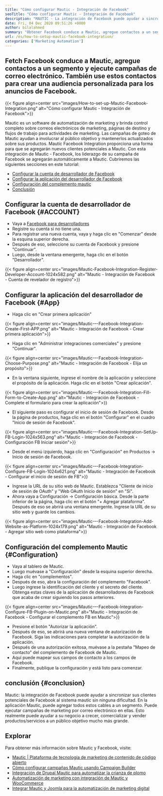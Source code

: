 ```yaml
---
title: "Cómo configurar Mautic - Integración de Facebook" 
seoTitle: "Cómo configurar Mautic - Integración de Facebook" 
description: "MAUTIC - La integración de Facebook puede ayudar a sincronizar sus clientes potenciales de Facebook al sistema mautic sin ninguna dificultad y luego usarlos en campañas de marketing." 
date: Fri, 04 Dec 2020 09:51:26 +0000
author: bilalahmed
summary: "Obtener Facebook conduce a Mautic, agregue contactos a un segmento y ejecute campañas de correo electrónico. También use estos contactos para crear una audiencia personalizada para los anuncios de Facebook." 
url: /es/how-to-setup-mautic-facebook-integration/
categories: ['Marketing Automation']
---
```


## Fetch Facebook conduce a Mautic, agregue contactos a un segmento y ejecute campañas de correo electrónico. También use estos contactos para crear una audiencia personalizada para los anuncios de Facebook.

{{< figure align=center src="images/How-to-set-up-Mautic-Facebook-Integration.png" alt="Cómo configurar Mautic - Integración de Facebook">}}

Mautic es un software de automatización de marketing y brinda control completo sobre correos electrónicos de marketing, páginas de destino y flujos de trabajo para actividades de marketing. Las campañas de goteo de Mautic ayudan a involucrar al público objetivo y mantenerlos actualizados sobre sus productos. Mautic Facebook Integration proporciona una forma para que se agregarán nuevos clientes potenciales a Mautic. Con esta integración de Mautic - Facebook, los liderazgo de su campaña de Facebook se agregarán automáticamente a Mautic.
Cubriremos las siguientes secciones en este tutorial:
  * [Configurar la cuenta de desarrollador de Facebook][1]
  * [Configurar la aplicación del desarrollador de Facebook][2]
  * [Configuración del complemento mautic][3]
  * [Conclusión][4]

## Configurar la cuenta de desarrollador de Facebook {#ACCOUNT}
  * Vaya a [Facebook para desarrolladores][5]
  * Registre su cuenta si no tiene una.
  * Para registrar una nueva cuenta, vaya y haga clic en "Comenzar" desde la esquina superior derecha.
  * Después de eso, seleccione su cuenta de Facebook y presione "Continuar".
  * Luego, desde la ventana emergente, haga clic en el botón "Desarrollador".

{{< figure align=center src="images/Mautic-Facebook-Integration-Register-Developer-Account-1024x582.png" alt="Mautic - Integración de Facebook - Cuenta de revelador de registro">}}


## Configurar la aplicación del desarrollador de Facebook {#App}
  * Haga clic en "Crear primera aplicación"

{{< figure align=center src="images/Mautic-–-Facebook-Integration-Create-First-APP.png" alt="Mautic - Integración de Facebook - Crear primera aplicación">}}

  * Haga clic en "Administrar integraciones comerciales" y presione "Continuar".

{{< figure align=center src="images/Mautic-–-Facebook-Integration-Choose-Purpose.png" alt="Mautic - Integración de Facebook - Elija un propósito">}}

  * En la ventana siguiente, ingrese el nombre de la aplicación y seleccione el propósito de la aplicación. Haga clic en el botón "Crear aplicación".

{{< figure align=center src="images/Mautic-–-Facebook-Integration-Fill-Form-to-Create-App.png" alt="Mautic - Integración de Facebook - Complete el formulario para crear la aplicación">}}

  * El siguiente paso es configurar el inicio de sesión de Facebook. Desde la página de productos, haga clic en el botón "Configurar" en el cuadro "Inicio de sesión de Facebook".

{{< figure align=center src="images/Mautic-–-Facebook-Integration-SetUp-FB-Login-1024x563.png" alt="Mautic - Integración de Facebook - Configuración FB Iniciar sesión">}}

  * Desde el menú izquierdo, haga clic en "Configuración" en Productos -> Inicio de sesión de Facebook.

{{< figure align=center src="images/Mautic-–-Facebook-Integration-Configure-FB-Login-1024x621.png" alt="Mautic - Integración de Facebook - Configurar el inicio de sesión de FB">}}

  * Ingrese la URL de su sitio web de Mautic. Establezca "Cliente de inicio de sesión de OAuth" y "Web OAuth Inicio de sesión" en "Sí".
  * Ahora vaya a Configuración -> Configuración básica. Desde la parte inferior de la página, haga clic en el botón "+ Agregar plataforma". Después de eso se abrirá una ventana emergente. Ingrese la URL de su sitio web y guarde los cambios.

{{< figure align=center src="images/Mautic-–-Facebook-Integration-Add-Website-as-Platform-1024x179.png" alt="Mautic - Integración de Facebook - Agregar sitio web como plataforma">}}


## Configuración del complemento Mautic {#Configuration}
  * Vaya al tablero de Mautic.
  * Luego muévase a "Configuración" desde la esquina superior derecha.
  * Haga clic en "complementos".
  * Después de eso, abra la configuración del complemento "Facebook".
  * Luego ingrese la identificación del cliente y el secreto del cliente. Obtenga estas claves de la aplicación de desarrolladores de Facebook que acaba de crear siguiendo los pasos anteriores.

{{< figure align=center src="images/Mautic-–-Facebook-Integration-Configure-FB-Plugin-on-Mautic.png" alt="Mautic - Integración de Facebook - Configurar el complemento FB en Mautic">}}

  * Presione el botón "Autorizar la aplicación".
  * Después de eso, se abrirá una nueva ventana de autorización de Facebook. Siga las indicaciones para completar la autorización de la aplicación.
  * Después de una autorización exitosa, muévase a la pestaña "Mapeo de contacto" del complemento de Facebook de Mautic.
  * Aquí puede mapear sus campos de contacto a los campos de Facebook.
  * Finalmente, publique la configuración y está listo para comenzar.

## conclusión {#conclusion}
Mautic: la integración de Facebook puede ayudar a sincronizar sus clientes potenciales de Facebook al sistema mautic sin ninguna dificultad. En la aplicación Mautic, puede agregar todos estos cables a un segmento. Puede ejecutar campañas de marketing por correo electrónico en ellas. Esto realmente puede ayudar a su negocio a crecer, comercializar y vender productos/servicios a un público objetivo mucho más grande.

## Explorar
Para obtener más información sobre Mautic y Facebook, visite:
  * [Mautic | Plataforma de tecnología de marketing de contenido de código abierto][6]
  * [Cómo configurar campañas Mautic usando Campaign Builder][7]
  * [Integración de Drupal Mautic para automatizar la crianza de plomo][8]
  * [Automatización de marketing con integración de Mautic y WooCommerce][9]
  * [Integrar Mautic y Joomla para la automatización de marketing digital][10]

  
[1]: #account
[2]: #app
[3]: #configuration
[4]: #conclusion
[5]: https://developers.facebook.com/docs/apps#register
[6]: https://products.containerize.com/marketing-automation/mautic
[7]: https://blog.containerize.com/marketing-automation/how-to-setup-marketing-campaigns-using-mautic-campaign-builder/
[8]: https://blog.containerize.com/content-management/drupal-tutorial-automate-lead-growth-with-drupal-mautic/
[9]: https://blog.containerize.com/blogging/marketing-automation-using-mautic-and-wordpress-woocommerce/
[10]: https://blog.containerize.com/content-management/integrate-mautic-with-joomla-for-marketing-automation/
